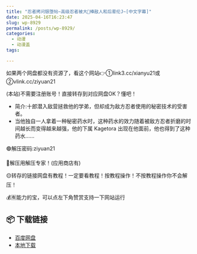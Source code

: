 ```yaml
---
title: "忍者拷问银堕帖~高级忍者被大🥩棒敌人和后辈伦J~[中文字幕]"
date: 2025-04-16T16:23:47
slug: wp-8929
permalink: /posts/wp-8929/
categories:
  - 动漫
  - 动漫盖
tags:

---
```


如果两个网盘都没有资源了，看这个网站👉①link3.cc/xianyu21或②vlink.cc/ziyuan21

(本站)不需要注册账号！直接转存到对应网盘OK？懂吧！

*   简介:十郎潜入敌营拯救他的学弟，但却成为敌方忍者使用的秘密技术的受害者。
*   当他独自一人拿着一种秘密药水时，这种药水的效力随着被敌方忍者折磨的时间越长而变得越来越强，他的下属 Kagetora 出现在他面前，他也得到了这种药水……

🟢解压密码:ziyuan21

🔵解压用解压专家！(应用商店有)

🟡转存的链接网盘有教程！一定要看教程！按教程操作！不按教程操作你不会解压！

💰🈶能力的宝，可以点左下角赞赏支持一下网站运行

## 📦 下载链接
- [百度网盘](https://blziyuan21.com/pay-download/8929?key=4782b5ac67&down_id=0)
- [本地下载](https://blziyuan21.com/pay-download/8929?key=4782b5ac67&down_id=1)

